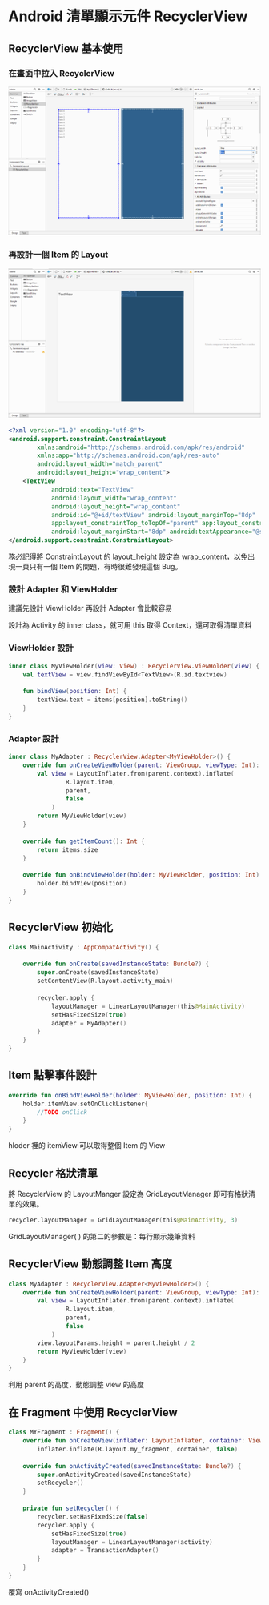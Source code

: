 # Android 清單顯示元件 RecyclerView

## RecyclerView 基本使用

### 在畫面中拉入 RecyclerView

![android-recycler-1](android-recycler-1.png)

### 再設計一個 Item 的 Layout

![android-recycler-2](android-recycler-2.png)

```xml
<?xml version="1.0" encoding="utf-8"?>
<android.support.constraint.ConstraintLayout
        xmlns:android="http://schemas.android.com/apk/res/android"
        xmlns:app="http://schemas.android.com/apk/res-auto"
        android:layout_width="match_parent"
        android:layout_height="wrap_content">
    <TextView
            android:text="TextView"
            android:layout_width="wrap_content"
            android:layout_height="wrap_content"
            android:id="@+id/textView" android:layout_marginTop="8dp"
            app:layout_constraintTop_toTopOf="parent" app:layout_constraintStart_toStartOf="parent"
            android:layout_marginStart="8dp" android:textAppearance="@style/TextAppearance.AppCompat.Large"/>
</android.support.constraint.ConstraintLayout>
```

務必記得將 ConstraintLayout 的 layout_height 設定為 wrap_content，以免出現一頁只有一個 Item 的問題，有時很難發現這個 Bug。

### 設計 Adapter 和 ViewHolder

建議先設計 ViewHolder 再設計 Adapter 會比較容易

設計為 Activity 的 inner class，就可用 this 取得 Context，還可取得清單資料

### ViewHolder 設計

```kotlin
inner class MyViewHolder(view: View) : RecyclerView.ViewHolder(view) {
    val textView = view.findViewById<TextView>(R.id.textview)

    fun bindView(position: Int) {
        textView.text = items[position].toString()
    }
}
```

### Adapter 設計

```kotlin
inner class MyAdapter : RecyclerView.Adapter<MyViewHolder>() {
    override fun onCreateViewHolder(parent: ViewGroup, viewType: Int): MyViewHolder {
        val view = LayoutInflater.from(parent.context).inflate(
                R.layout.item,
                parent,
                false
            )
        return MyViewHolder(view)
    }

    override fun getItemCount(): Int {
        return items.size
    }

    override fun onBindViewHolder(holder: MyViewHolder, position: Int) {
        holder.bindView(position)
    }
}
```

## RecyclerView 初始化

```kotlin
class MainActivity : AppCompatActivity() {

    override fun onCreate(savedInstanceState: Bundle?) {
        super.onCreate(savedInstanceState)
        setContentView(R.layout.activity_main)

        recycler.apply {
            layoutManager = LinearLayoutManager(this@MainActivity)
            setHasFixedSize(true)
            adapter = MyAdapter()
        }
    }
}
```

## Item 點擊事件設計

```kotlin
override fun onBindViewHolder(holder: MyViewHolder, position: Int) {
    holder.itemView.setOnClickListener{
        //TODO onClick
    }
}
```

hloder 裡的 itemView 可以取得整個 Item 的 View

## Recycler 格狀清單

將 RecyclerView 的 LayoutManger 設定為 GridLayoutManager 即可有格狀清單的效果。

```kotlin
recycler.layoutManager = GridLayoutManager(this@MainActivity, 3)
```

GridLayoutManager( ) 的第二的參數是：每行顯示幾筆資料

## RecyclerView 動態調整 Item 高度

```kotlin
class MyAdapter : RecyclerView.Adapter<MyViewHolder>() {
    override fun onCreateViewHolder(parent: ViewGroup, viewType: Int): MyViewHolder {
        val view = LayoutInflater.from(parent.context).inflate(
                R.layout.item,
                parent,
                false
            )
        view.layoutParams.height = parent.height / 2
        return MyViewHolder(view)
    }
}
```

利用 parent 的高度，動態調整 view 的高度

## 在 Fragment 中使用 RecyclerView

```kotlin
class MYFragment : Fragment() {
    override fun onCreateView(inflater: LayoutInflater, container: ViewGroup?, savedInstanceState: Bundle?) =
        inflater.inflate(R.layout.my_fragment, container, false)

    override fun onActivityCreated(savedInstanceState: Bundle?) {
        super.onActivityCreated(savedInstanceState)
        setRecycler()
    }

    private fun setRecycler() {
        recycler.setHasFixedSize(false)
        recycler.apply {
            setHasFixedSize(true)
            layoutManager = LinearLayoutManager(activity)
            adapter = TransactionAdapter()
        }
    }
}
```

覆寫 onActivityCreated()
